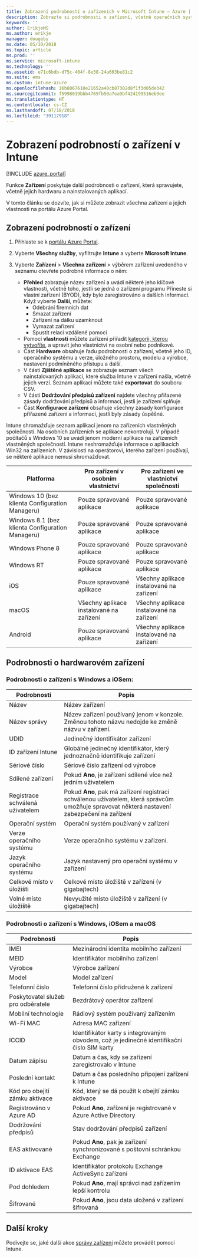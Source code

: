```yaml
---
title: Zobrazení podrobností o zařízeních v Microsoft Intune – Azure | Microsoft Docs
description: Zobrazte si podrobnosti o zařízení, včetně operačních systémů, místa v úložišti, výrobce a modelu. Microsoft Intune v Azure vám umožňuje získat seznam nainstalovaných aplikací, zkontrolovat zásady dodržování předpisů a nastavit TeamViewer. Jedná se o podobný princip jako při zobrazení inventáře zařízení, která spravujete.
keywords: ''
author: ErikjeMS
ms.author: erikje
manager: dougeby
ms.date: 05/10/2018
ms.topic: article
ms.prod: ''
ms.service: microsoft-intune
ms.technology: ''
ms.assetid: e71c6bdb-d75c-404f-8e38-24a663be81c2
ms.suite: ems
ms.custom: intune-azure
ms.openlocfilehash: 16b8067610e21652a40cb87302d8f1f3d05de342
ms.sourcegitcommit: f5998019bbb4769fb50a7ea9bf424199516eb9ee
ms.translationtype: HT
ms.contentlocale: cs-CZ
ms.lasthandoff: 07/18/2018
ms.locfileid: "39117918"
---
```

# <a name="see-device-details-in-intune"></a>Zobrazení podrobností o zařízení v Intune

[!INCLUDE [azure_portal](./includes/azure_portal.md)]

Funkce **Zařízení** poskytuje další podrobnosti o zařízení, která spravujete, včetně jejich hardwaru a nainstalovaných aplikací.

V tomto článku se dozvíte, jak si můžete zobrazit všechna zařízení a jejich vlastnosti na portálu Azure Portal.

## <a name="view-the-device-details"></a>Zobrazení podrobností o zařízení

1. Přihlaste se k [portálu Azure Portal](https://portal.azure.com).
2. Vyberte **Všechny služby**, vyfiltrujte **Intune** a vyberte **Microsoft Intune**.
3. Vyberte **Zařízení** > **Všechna zařízení** > výběrem zařízení uvedeného v seznamu otevřete podrobné informace o něm:

   - **Přehled** zobrazuje název zařízení a uvádí některé jeho klíčové vlastnosti, včetně toho, jestli se jedná o zařízení programu Přineste si vlastní zařízení (BYOD), kdy bylo zaregistrováno a dalších informací. Když vyberte **Další**, můžete:
     - Odebrání firemních dat
     - Smazat zařízení
     - Zařízení na dálku uzamknout
     - Vymazat zařízení
     - Spustit relaci vzdálené pomoci
   - Pomocí **vlastností** můžete zařízení přiřadit [kategorii, kterou vytvoříte](device-group-mapping.md), a upravit jeho vlastnictví na osobní nebo podnikové.
   - Část **Hardware** obsahuje řadu podrobnosti o zařízení, včetně jeho ID, operačního systému a verze, úložného prostoru, modelu a výrobce, nastavení podmíněného přístupu a další.
   - V části **Zjištěné aplikace** se zobrazuje seznam všech nainstalovaných aplikací, které služba Intune v zařízení našla, včetně jejich verzí. Seznam aplikací můžete také **exportovat** do souboru CSV.
   - V části **Dodržování předpisů zařízení** najdete všechny přiřazené zásady dodržování předpisů a informaci, jestli je zařízení splňuje.
   - Část **Konfigurace zařízení** obsahuje všechny zásady konfigurace přiřazené zařízení a informaci, jestli byly zásady úspěšné.

Intune shromažďuje seznam aplikací jenom na zařízeních vlastněných společností. Na osobních zařízeních se aplikace nekontrolují. V případě počítačů s Windows 10 se uvádí jenom moderní aplikace na zařízeních vlastněných společností. Intune neshromažďuje informace o aplikacích Win32 na zařízeních. V závislosti na operátorovi, kterého zařízení používají, se některé aplikace nemusí shromažďovat.

|Platforma|Pro zařízení v osobním vlastnictví|Pro zařízení ve vlastnictví společnosti|  
|--------------|---------------------------------|--------------------------------|  
|Windows 10 (bez klienta Configuration Manageru)|Pouze spravované aplikace|Pouze spravované aplikace|
|Windows 8.1 (bez klienta Configuration Manageru)|Pouze spravované aplikace|Pouze spravované aplikace|  
|Windows Phone 8|Pouze spravované aplikace|Pouze spravované aplikace|  
|Windows RT|Pouze spravované aplikace|Pouze spravované aplikace|  
|iOS|Pouze spravované aplikace|Všechny aplikace instalované na zařízení|
|macOS|Všechny aplikace instalované na zařízení|Všechny aplikace instalované na zařízení|  
|Android|Pouze spravované aplikace|Všechny aplikace instalované na zařízení|  

## <a name="hardware-device-details"></a>Podrobnosti o hardwarovém zařízení

### <a name="windows-and-ios-device-details"></a>Podrobnosti o zařízení s Windows a iOSem:
|Podrobnosti|Popis|  
|--------------|----------------------|  
|Název|Název zařízení|
|Název správy|Název zařízení používaný jenom v konzole. Změnou tohoto názvu nedojde ke změně názvu v zařízení.|
|UDID|Jedinečný identifikátor zařízení|
|ID zařízení Intune|Globálně jedinečný identifikátor, který jednoznačně identifikuje zařízení|
|Sériové číslo|Sériové číslo zařízení od výrobce|
|Sdílené zařízení|Pokud **Ano**, je zařízení sdílené více než jedním uživatelem|
|Registrace schválená uživatelem|Pokud **Ano**, pak má zařízení registraci schválenou uživatelem, která správcům umožňuje spravovat některá nastavení zabezpečení na zařízení|
|Operační systém|Operační systém používaný v zařízení|
|Verze operačního systému|Verze operačního systému v zařízení.|
|Jazyk operačního systému|Jazyk nastavený pro operační systému v zařízení|
|Celkové místo v úložišti|Celkové místo úložiště v zařízení (v gigabajtech)|
|Volné místo úložiště|Nevyužité místo úložiště v zařízení (v gigabajtech)|


### <a name="windows-ios-and-macos-device-details"></a>Podrobnosti o zařízení s Windows, iOSem a macOS
|Podrobnosti|Popis|  
|--------------|----------------------|  
|IMEI|Mezinárodní identita mobilního zařízení|
|MEID|Identifikátor mobilního zařízení|
|Výrobce|Výrobce zařízení|
|Model|Model zařízení|
|Telefonní číslo|Telefonní číslo přidružené k zařízení|
|Poskytovatel služeb pro odběratele|Bezdrátový operátor zařízení|
|Mobilní technologie|Rádiový systém používaný zařízením|
|Wi-Fi MAC|Adresa MAC zařízení|
|ICCID|Identifikátor karty s integrovaným obvodem, což je jedinečné identifikační číslo SIM karty|
|Datum zápisu|Datum a čas, kdy se zařízení zaregistrovalo v Intune|
|Poslední kontakt|Datum a čas posledního připojení zařízení k Intune|
|Kód pro obejití zámku aktivace|Kód, který se dá použít k obejití zámku aktivace|
|Registrováno v Azure AD|Pokud **Ano**, zařízení je registrované v Azure Active Directory|
|Dodržování předpisů|Stav dodržování předpisů zařízení|
|EAS aktivované|Pokud **Ano**, pak je zařízení synchronizované s poštovní schránkou Exchange|
|ID aktivace EAS|Identifikátor protokolu Exchange ActiveSync zařízení|
|Pod dohledem|Pokud **Ano**, mají správci nad zařízením lepší kontrolu|
|Šifrované|Pokud **Ano**, jsou data uložená v zařízení šifrovaná|



## <a name="next-steps"></a>Další kroky
Podívejte se, jaké další akce [správy zařízení](device-management.md) můžete provádět pomocí Intune.